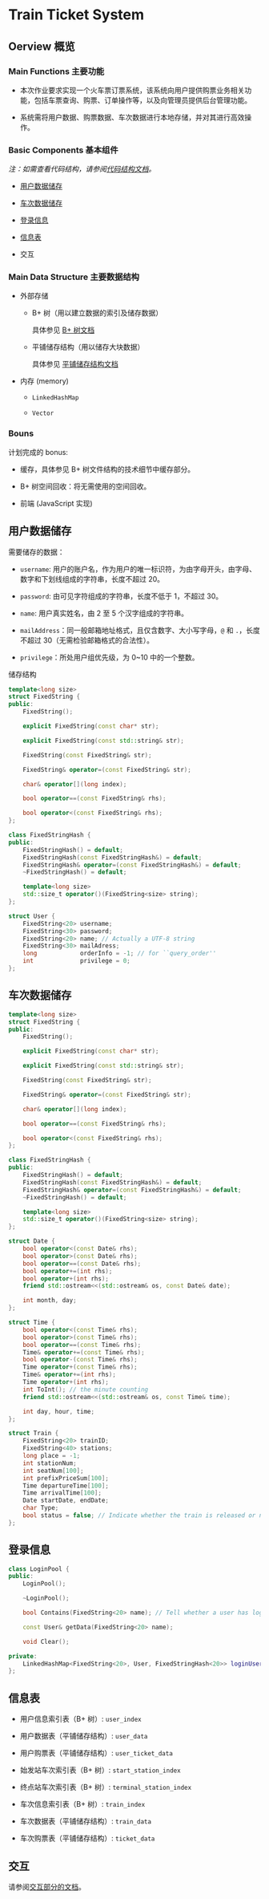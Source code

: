 # Train Ticket System

## Oerview 概览

### Main Functions 主要功能

- 本次作业要求实现一个火车票订票系统，该系统向用户提供购票业务相关功能，包括车票查询、购票、订单操作等，以及向管理员提供后台管理功能。

- 系统需将用户数据、购票数据、车次数据进行本地存储，并对其进行高效操作。

### Basic Components 基本组件

*注：如需查看代码结构，请参阅[代码结构文档](docs_code_structure.md)。*

- [用户数据储存](#用户数据储存)

- [车次数据储存](#车次数据储存)

- [登录信息](#登录信息)

- [信息表](#信息表)

- 交互

### Main Data Structure 主要数据结构

- 外部存储
  - B+ 树（用以建立数据的索引及储存数据）

    具体参见 [B+ 树文档](docs_bpt.md)

  - 平铺储存结构（用以储存大块数据）

    具体参见 [平铺储存结构文档](docs_tile_storage.md)

- 内存 (memory)

  - `LinkedHashMap`

  - `Vector`

### Bouns

计划完成的 bonus:

- 缓存，具体参见 B+ 树文件结构的技术细节中缓存部分。

- B+ 树空间回收：将无需使用的空间回收。

- 前端 (JavaScript 实现)

## 用户数据储存

需要储存的数据：

- `username`: 用户的账户名，作为用户的唯一标识符，为由字母开头，由字母、数字和下划线组成的字符串，长度不超过 20。

- `password`: 由可见字符组成的字符串，长度不低于 1，不超过 30。

- `name`: 用户真实姓名，由 2 至 5 个汉字组成的字符串。

- `mailAddress`：同一般邮箱地址格式，且仅含数字、大小写字母，`@` 和 `.`，长度不超过 30（无需检验邮箱格式的合法性）。

- `privilege`：所处用户组优先级，为 0~10 中的一个整数。

储存结构

```c++
template<long size>
struct FixedString {
public:
    FixedString();

    explicit FixedString(const char* str);

    explicit FixedString(const std::string& str);

    FixedString(const FixedString& str);

    FixedString& operator=(const FixedString& str);

    char& operator[](long index);

    bool operator==(const FixedString& rhs);

    bool operator<(const FixedString& rhs);
};

class FixedStringHash {
public:
    FixedStringHash() = default;
    FixedStringHash(const FixedStringHash&) = default;
    FixedStringHash& operator=(const FixedStringHash&) = default;
    ~FixedStringHash() = default;

    template<long size>
    std::size_t operator()(FixedString<size> string);
};

struct User {
    FixedString<20> username;
    FixedString<30> password;
    FixedString<20> name; // Actually a UTF-8 string
    FixedString<30> mailAdress;
    long            orderInfo = -1; // for ``query_order''
    int             privilege = 0;
};
```

## 车次数据储存

```c++
template<long size>
struct FixedString {
public:
    FixedString();

    explicit FixedString(const char* str);

    explicit FixedString(const std::string& str);

    FixedString(const FixedString& str);

    FixedString& operator=(const FixedString& str);

    char& operator[](long index);

    bool operator==(const FixedString& rhs);

    bool operator<(const FixedString& rhs);
};

class FixedStringHash {
public:
    FixedStringHash() = default;
    FixedStringHash(const FixedStringHash&) = default;
    FixedStringHash& operator=(const FixedStringHash&) = default;
    ~FixedStringHash() = default;

    template<long size>
    std::size_t operator()(FixedString<size> string);
};

struct Date {
    bool operator<(const Date& rhs);
    bool operator>(const Date& rhs);
    bool operator==(const Date& rhs);
    bool operator+=(int rhs);
    bool operator+(int rhs);
    friend std::ostream<<(std::ostream& os, const Date& date);

    int month, day;
};

struct Time {
    bool operator<(const Time& rhs);
    bool operator>(const Time& rhs);
    bool operator==(const Time& rhs);
    Time& operator+=(const Time& rhs);
    bool operator-(const Time& rhs);
    Time operator+(const Time& rhs);
    Time& operator+=(int rhs);
    Time operator+(int rhs);
    int ToInt(); // the minute counting
    friend std::ostream<<(std::ostream& os, const Time& time);

    int day, hour, time;
};

struct Train {
    FixedString<20> trainID;
    FixedString<40> stations;
    long place = -1;
    int stationNum;
    int seatNum[100];
    int prefixPriceSum[100];
    Time departureTime[100];
    Time arrivalTime[100];
    Date startDate, endDate;
    char Type;
    bool status = false; // Indicate whether the train is released or not
};
```

## 登录信息
```c++
class LoginPool {
public:
    LoginPool();

    ~LoginPool();

    bool Contains(FixedString<20> name); // Tell whether a user has logged in

    const User& getData(FixedString<20> name);

    void Clear();

private:
    LinkedHashMap<FixedString<20>, User, FixedStringHash<20>> loginUserMap_;
};

```

## 信息表

- 用户信息索引表（B+ 树）: `user_index`

- 用户数据表（平铺储存结构）: `user_data`

- 用户购票表（平铺储存结构）: `user_ticket_data`

- 始发站车次索引表（B+ 树）: `start_station_index`

- 终点站车次索引表（B+ 树）: `terminal_station_index`

- 车次信息索引表（B+ 树）: `train_index`

- 车次数据表（平铺储存结构）: `train_data`

- 车次购票表（平铺储存结构）: `ticket_data`

## 交互

请参阅[交互部分的文档](docs_interaction.md)。
